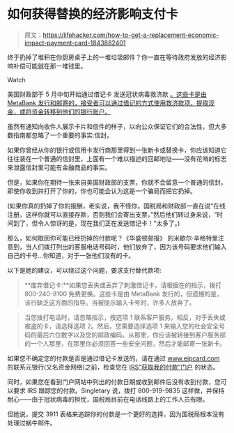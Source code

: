 # 如何获得替换的经济影响支付卡

> 原文：<https://lifehacker.com/how-to-get-a-replacement-economic-impact-payment-card-1843882401>

终于扔掉了堆积在你厨房桌子上的一堆垃圾邮件？你一直在等待政府发放的经济影响补偿可能就在那一堆钱里。

Watch

美国财政部于 5 月中旬开始通过借记卡 发送冠状病毒救济款 [。这些卡是由 MetaBank 发行和邮寄的，接受者可以通过借记的方式使用救济款项，提取现金，或将资金转移到他们的银行账户。](https://lifehacker.com/that-debit-card-you-were-mailed-is-actually-your-corona-1843544054)

虽然有通知向收件人展示卡片和信件的样子，以向公众保证它们的合法性，但大多数指南都忽略了一个重要的事实:信封。

如果你曾经从你的银行或信用卡发行商那里得到一张新卡或替换卡，你应该知道它往往装在一个普通的信封里，上面有一个难以描述的回邮地址——没有花哨的标志来泄露信封里可能有金融商品的事实。

但是，如果你在期待一张来自美国财政部的支票，你就不会留意一个普通的信封。即使你收到并打开了你的，你也可能会认为这是一个骗局而把它扔掉。

(如果你真的扔掉了你的报酬，老实说，我不怪你。国税局和财政部一直在说“在线注册，这样你就可以直接存款，否则我们会寄出支票，”然后他们转过身来说，“时间到了，但令人惊讶的是，现在我们正在发送借记卡！”太多了。)

那么，如何取回你可能已经扔掉的付款呢？《华盛顿邮报》 的米歇尔·辛格特里注意到，当人们拨打列出的客服电话号码时，他们放弃了，因为该号码要求他们输入自己的卡号...你知道，对于一张他们没有的卡。

以下是她的建议，可以绕过这个问题，要求支付替代款项:

> **废弃借记卡:**如果您丢失或丢弃了刺激借记卡，请根据在的指示，拨打 800-240-8100 免费更换。这些卡是由 MetaBank 发行的，但遗憾的是，该行缺乏这方面的指导。当被提示输入卡号时，许多人放弃了。

> 当您拨打电话时，请忽略指示，按选项 1 联系客户服务。相反，对于丢失或被盗的卡，请选择选项 2。然后，您需要选择选项 1 来输入您的社会安全号码的最后六位数字以及您的邮政编码。从那里，你应该被转接到客户服务部的一个人那里，在那里你必须回答一些安全问题，然后才能邮寄一张新卡。

如果您不确定您的付款是否是通过借记卡发送的，请在通过 www.eipcard.com 的联系元银行(又名资金网络)之前，检查您在 [IRS“获取我的付款”门户](https://www.irs.gov/coronavirus/get-my-payment) 的状态。

同时，如果您在看到门户网站中列出的付款日期或收到邮件后没有收到付款，您可以要求 IRS 跟踪您的付款。Singletary 说，拨打 800-919-9835 这样做，并保持耐心——由于冠状病毒的担忧，国税局目前在电话线路上的工作人员有限。

但她说，提交 3911 表格来追踪你的付款是一个更好的选择，因为国税局根本没有处理过蜗牛邮件。